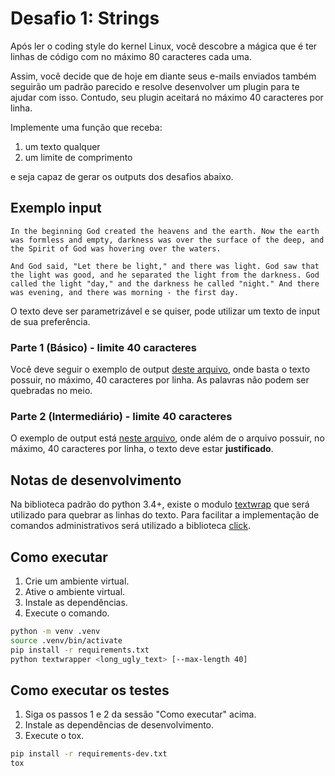 # Desafio 1: Strings

Após ler o coding style do kernel Linux, você descobre a mágica que é
ter linhas de código com no máximo 80 caracteres cada uma.

Assim, você decide que de hoje em diante seus e-mails enviados também
seguirão um padrão parecido e resolve desenvolver um plugin para te ajudar
com isso. Contudo, seu plugin aceitará no máximo 40 caracteres por linha.

Implemente uma função que receba:
1. um texto qualquer
2. um limite de comprimento

e seja capaz de gerar os outputs dos desafios abaixo.

## Exemplo input

`In the beginning God created the heavens and the earth. Now the earth was formless and empty, darkness was over the surface of the deep, and the Spirit of God was hovering over the waters.`

`And God said, "Let there be light," and there was light. God saw that the light was good, and he separated the light from the darkness. God called the light "day," and the darkness he called "night." And there was evening, and there was morning - the first day.`

O texto deve ser parametrizável e se quiser, pode utilizar um texto de input de sua preferência.

### Parte 1 (Básico) - limite 40 caracteres
Você deve seguir o exemplo de output [deste arquivo](https://github.com/idwall/desafios/blob/master/strings/output_parte1.txt), onde basta o texto possuir, no máximo, 40 caracteres por linha. As palavras não podem ser quebradas no meio.

### Parte 2 (Intermediário) - limite 40 caracteres
O exemplo de output está [neste arquivo](https://github.com/idwall/desafios/blob/master/strings/output-parte2.txt), onde além de o arquivo possuir, no máximo, 40 caracteres por linha, o texto deve estar **justificado**.

## Notas de desenvolvimento
Na biblioteca padrão do python 3.4+, existe o modulo [textwrap](https://docs.python.org/3.4/library/textwrap.html) que será utilizado para quebrar as linhas do texto.
Para facilitar a implementação de comandos administrativos será utilizado a biblioteca [click](https://click.palletsprojects.com/en/7.x/).

## Como executar
1. Crie um ambiente virtual.
2. Ative o ambiente virtual.
3. Instale as dependências.
4. Execute o comando.
```bash
python -m venv .venv
source .venv/bin/activate
pip install -r requirements.txt
python textwrapper <long_ugly_text> [--max-length 40]
```

## Como executar os testes
1. Siga os passos 1 e 2 da sessão "Como executar" acima.
2. Instale as dependências de desenvolvimento.
3. Execute o tox.
```bash
pip install -r requirements-dev.txt
tox
```
